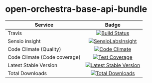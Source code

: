 open-orchestra-base-api-bundle
==============================

| Service       | Badge         |
| ------------- |:-------------:|
| Travis | [![Build Status](https://travis-ci.org/open-orchestra/open-orchestra-base-api-bundle.svg?branch=1.1)](https://travis-ci.org/open-orchestra/open-orchestra-base-api-bundle) |
| Sensio insight | [![SensioLabsInsight](https://insight.sensiolabs.com/projects/c9ed5ba9-c36b-42b9-b542-be7e908da8dd/big.png)](https://insight.sensiolabs.com/projects/c9ed5ba9-c36b-42b9-b542-be7e908da8dd) |
| Code Climate (Quality) | [![Code Climate](https://codeclimate.com/github/open-orchestra/open-orchestra-base-api-bundle/badges/gpa.svg)](https://codeclimate.com/github/open-orchestra/open-orchestra-base-api-bundle) |
| Code Climate (Code coverage) | [![Test Coverage](https://codeclimate.com/github/open-orchestra/open-orchestra-base-api-bundle/badges/coverage.svg)](https://codeclimate.com/github/open-orchestra/open-orchestra-base-api-bundle/coverage) |
| Latest Stable Version | [![Latest Stable Version](https://poser.pugx.org/open-orchestra/open-orchestra-base-api-bundle/v/stable)](https://packagist.org/packages/open-orchestra/open-orchestra-base-api-bundle) |
| Total Downloads | [![Total Downloads](https://poser.pugx.org/open-orchestra/open-orchestra-base-api-bundle/downloads)](https://packagist.org/packages/open-orchestra/open-orchestra-base-api-bundle) |
